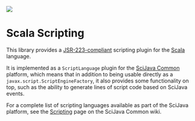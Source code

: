 [![](https://travis-ci.org/scijava/scripting-scala.svg?branch=master)](https://travis-ci.org/scijava/scripting-scala)

# Scala Scripting

This library provides a
[JSR-223-compliant](https://en.wikipedia.org/wiki/Scripting_for_the_Java_Platform)
scripting plugin for the [Scala](http://scala-lang.org/) language.

It is implemented as a `ScriptLanguage` plugin for the [SciJava
Common](https://github.com/scijava/scijava-common) platform, which means that
in addition to being usable directly as a `javax.script.ScriptEngineFactory`,
it also provides some functionality on top, such as the ability to generate
lines of script code based on SciJava events.

For a complete list of scripting languages available as part of the SciJava
platform, see the
[Scripting](https://github.com/scijava/scijava-common/wiki/Scripting) page on
the SciJava Common wiki.
